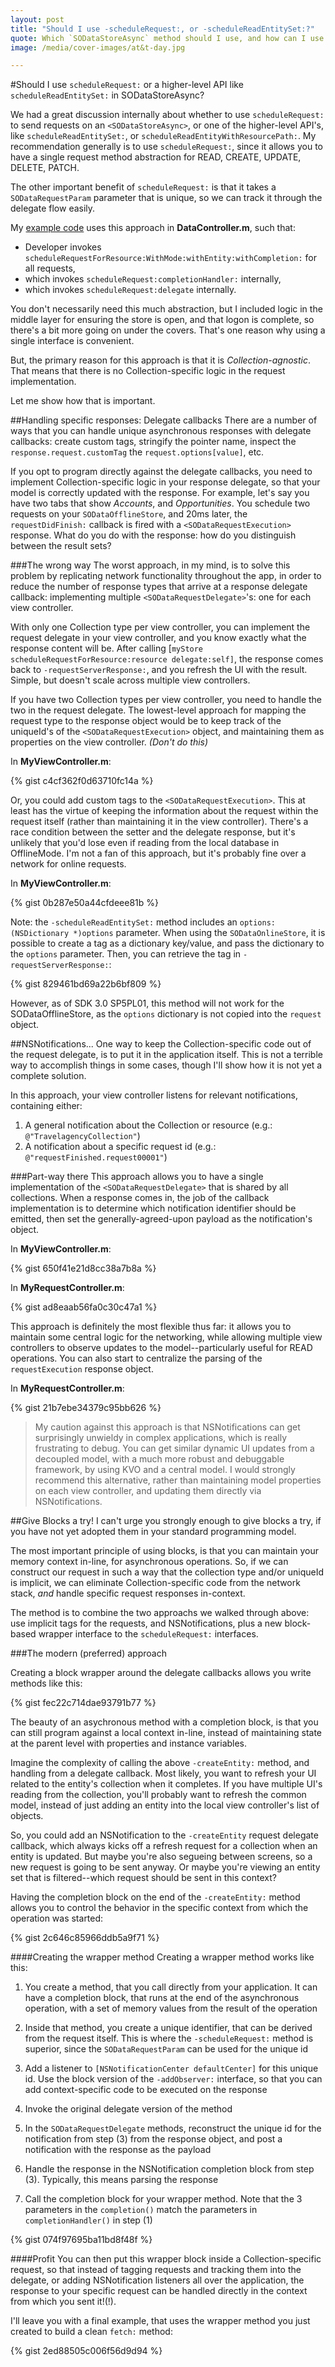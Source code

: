 ```yaml
---
layout: post
title: "Should I use -scheduleRequest:, or -scheduleReadEntitySet:?"
quote: Which `SODataStoreAsync` method should I use, and how can I use blocks to simplify the code?
image: /media/cover-images/at&t-day.jpg

---
```



#Should I use `scheduleRequest:` or a higher-level API like `scheduleReadEntitySet:` in SODataStoreAsync?

We had a great discussion internally about whether to use `scheduleRequest:` to send requests on an `<SODataStoreAsync>`, or one of the higher-level API's, like `scheduleReadEntitySet:`, or `scheduleReadEntityWithResourcePath:`.  My recommendation generally is to use `scheduleRequest:`, since it allows you to have a single request method abstraction for READ, CREATE, UPDATE, DELETE, PATCH.  

The other important benefit of `scheduleRequest:` is that it takes a `SODataRequestParam` parameter that is unique, so we can track it through the delegate flow easily.

My [example code](https://mylink.com/broken) uses this approach in **DataController.m**, such that:

  - Developer invokes `scheduleRequestForResource:WithMode:withEntity:withCompletion:` for all requests,
  - which invokes `scheduleRequest:completionHandler:` internally,
  - which invokes `scheduleRequest:delegate` internally.

You don't necessarily need this much abstraction, but I included logic in the middle layer for ensuring the store is open, and that logon is complete, so there's a bit more going on under the covers.  That's one reason why using a single interface is convenient.  

But, the primary reason for this approach is that it is *Collection-agnostic*.  That means that there is no Collection-specific logic in the request implementation.  

Let me show how that is important.

##Handling specific responses:  Delegate callbacks
There are a number of ways that you can handle unique asynchronous responses with delegate callbacks:  create custom tags, stringify the pointer name, inspect the `response.request.customTag` the `request.options[value]`, etc.  

If you opt to program directly against the delegate callbacks, you need to implement Collection-specific logic in your response delegate, so that your model is correctly updated with the response.  For example, let's say you have two tabs that show *Accounts*, and *Opportunities*.  You schedule two requests on your `SODataOfflineStore`, and 20ms later, the `requestDidFinish:` callback is fired with a `<SODataRequestExecution>` response.  What do you do with the response:  how do you distinguish between the result sets?

###The wrong way
The worst approach, in my mind, is to solve this problem by replicating network functionality throughout the app, in order to reduce the number of response types that arrive at a response delegate callback:  implementing multiple `<SODataRequestDelegate>`'s:  one for each view controller. 

With only one Collection type per view controller, you can implement the request delegate in your view controller, and you know exactly what the response content will be.  After calling [`myStore scheduleRequestForResource:resource delegate:self]`, the response comes back to `-requestServerResponse:`, and you refresh the UI with the result.  Simple, but doesn't scale across multiple view controllers.  

If you have two Collection types per view controller, you need to handle the two in the request delegate.  The lowest-level approach for mapping the request type to the response object would be to keep track of the uniqueId's of the `<SODataRequestExecution>` object, and maintaining them as properties on the view controller. *(Don't do this)*

In **MyViewController.m**:

{% gist c4cf362f0d63710fc14a %}

Or, you could add custom tags to the `<SODataRequestExecution>`.  This at least has the virtue of keeping the information about the request within the request itself (rather than maintaining it in the view controller).  There's a race condition between the setter and the delegate response, but it's unlikely that you'd lose even if reading from the local database in OfflineMode.  I'm not a fan of this approach, but it's probably fine over a network for online requests.  

In **MyViewController.m**:

{% gist 0b287e50a44cfdeee81b %}

Note:  the `-scheduleReadEntitySet:` method includes an `options:(NSDictionary *)options` parameter.  When using the `SODataOnlineStore`, it is possible to create a tag as a dictionary key/value, and pass the dictionary to the `options` parameter.  Then, you can retrieve the tag in `-requestServerResponse:`:
	
{% gist 829461bd69a22b6bf809 %}

However, as of SDK 3.0 SP5PL01, this method will not work for the SODataOfflineStore, as the `options` dictionary is not copied into the `request` object. 

##NSNotifications...
One way to keep the Collection-specific code out of the request delegate, is to put it in the application itself.  This is not a terrible way to accomplish things in some cases, though I'll show how it is not yet a complete solution.  

In this approach, your view controller listens for relevant notifications, containing either:

1.  A general notification about the Collection or resource (e.g.:  `@"TravelagencyCollection"`)
2.  A notification about a specific request id (e.g.:  `@"requestFinished.request00001"`)

###Part-way there
This approach allows you to have a single implementation of the `<SODataRequestDelegate>` that is shared by all collections.  When a response comes in, the job of the callback implementation is to determine which notification identifier should be emitted, then set the generally-agreed-upon payload as the notification's object.

In **MyViewController.m**:

{% gist 650f41e21d8cc38a7b8a %}

In **MyRequestController.m**:

{% gist ad8eaab56fa0c30c47a1 %}

This approach is definitely the most flexible thus far:  it allows you to maintain some central logic for the networking, while allowing multiple view controllers to observe updates to the model--particularly useful for READ operations.  You can also start to centralize the parsing of the `requestExecution` response object.

In **MyRequestController.m**:

{% gist 21b7ebe34379c95bb626 %}

> My caution against this approach is that NSNotifications can get surprisingly unwieldy in complex applications, which is really frustrating to debug.  You can get similar dynamic UI updates from a decoupled model, with a much more robust and debuggable framework, by using KVO and a central model. I would strongly recommend this alternative, rather than maintaining model properties on each view controller, and updating them directly via NSNotifications.

##Give Blocks a try!
I can't urge you strongly enough to give blocks a try, if you have not yet adopted them in your standard programming model.  

The most important principle of using blocks, is that you can maintain your memory context in-line, for asynchronous operations.  So, if we can construct our request in such a way that the collection type and/or uniqueId is implicit, we can eliminate Collection-specific code from the network stack, *and* handle specific request responses in-context.

The method is to combine the two approachs we walked through above:  use implicit tags for the requests, and NSNotifications, plus a new block-based wrapper interface to the `scheduleRequest:` interfaces.  

###The modern (preferred) approach

Creating a block wrapper around the delegate callbacks allows you write methods like this:

{% gist fec22c714dae93791b77 %}

The beauty of an asychronous method with a completion block, is that you can still program against a local context in-line, instead of maintaining state at the parent level with properties and instance variables.  

Imagine the complexity of calling the above `-createEntity:` method, and handling from a delegate callback.  Most likely, you want to refresh your UI related to the entity's collection when it completes.  If you have multiple UI's reading from the collection, you'll probably want to refresh the common model, instead of just adding an entity into the local view controller's list of objects.  

So, you could add an NSNotification to the `-createEntity` request delegate callback, which always kicks off a refresh request for a collection when an entity is updated.  But maybe you're also segueing between screens, so a new request is going to be sent anyway.  Or maybe you're viewing an entity set that is filtered--which request should be sent in this context?

Having the completion block on the end of the `-createEntity:` method allows you to control the behavior in the specific context from which the operation was started:  
    
{% gist 2c646c85966ddb5a9f71 %}

####Creating the wrapper method
Creating a wrapper method works like this: 

1.  You create a method, that you call directly from your application.  It can have a completion block, that runs at the end of the asynchronous operation, with a set of memory values from the result of the operation

2.  Inside that method, you create a unique identifier, that can be derived from the request itself.  This is where the `-scheduleRequest:` method is superior, since the `SODataRequestParam` can be used for the unique id

3.  Add a listener to `[NSNotificationCenter defaultCenter]` for this unique id.  Use the block version of the `-addObserver:` interface, so that you can add context-specific code to be executed on the response

4.  Invoke the original delegate version of the method

5.  In the `SODataRequestDelegate` methods, reconstruct the unique id for the notification from step (3) from the response object, and post a notification with the response as the payload

6.  Handle the response in the NSNotification completion block from step (3).  Typically, this means parsing the response

7.  Call the completion block for your wrapper method.  Note that the 3 parameters in the `completion()` match the parameters in `completionHandler()` in step (1)

{% gist 074f97695ba11bd8f48f %}

####Profit
You can then put this wrapper block inside a Collection-specific request, so that instead of tagging requests and tracking them into the delegate, or adding NSNotification listeners all over the application, the response to your specific request can be handled directly in the context from which you sent it!(!).

I'll leave you with a final example, that uses the wrapper method you just created to build a clean `fetch:` method:

{% gist 2ed88505c006f56d9d94 %}